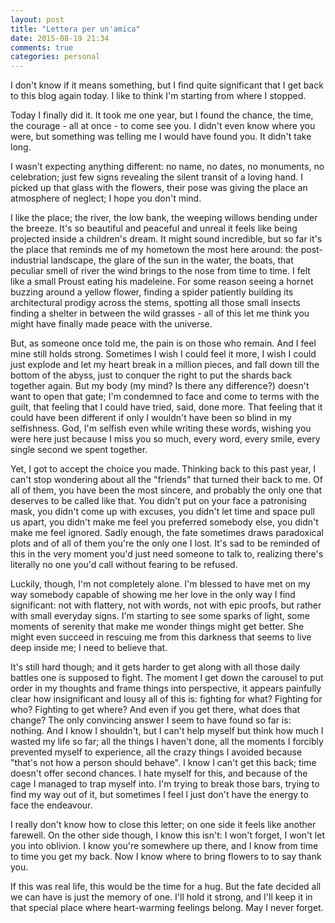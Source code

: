 ```yaml
---
layout: post
title: "Lettera per un'amica"
date: 2015-08-19 21:34
comments: true
categories: personal
---
```


I don't know if it means something, but I find quite significant that I get back
to this blog again today. I like to think I'm starting from where I stopped.

<!-- More -->
Today I finally did it. It took me one year, but I found the chance, the time, the
courage - all at once - to come see you. I didn't even know where you were, but
something was telling me I would have found you. It didn't take long.

I wasn't expecting anything different: no name, no dates, no monuments, no
celebration; just few signs revealing the silent transit of a loving hand. I
picked up that glass with the flowers, their pose was giving the place an atmosphere
of neglect; I hope you don't mind.

I like the place; the river, the low bank, the weeping willows bending under the
breeze. It's so beautiful and peaceful and unreal it feels like being projected
inside a children's dream.
It might sound incredible, but so far it's the place that reminds me of my
hometown the most here around: the post-industrial landscape, the glare of the sun in the water, 
the boats, that peculiar smell of river the wind brings to the nose from time 
to time. I felt like a small Proust eating his madeleine.
For some reason seeing a hornet buzzing around a yellow flower, finding a spider
patiently building its architectural prodigy across the stems, spotting
all those small insects finding a shelter in between the wild grasses - all of
this let me think you might have finally made peace with the universe. 

But, as someone once told me, the pain is on those who remain. And I feel mine
still holds strong. Sometimes I wish I could feel it more, I wish I could just
explode and let my heart break in a million pieces, and fall down till the
bottom of the abyss, just to conquer the right to put the shards back
together again. But my body (my mind? Is there any difference?) doesn't want to
open that gate; I'm condemned to face and come to terms with the guilt, that
feeling that I could have tried, said, done more. That feeling that it
could have been different if only I wouldn't have been so blind in my
selfishness. God, I'm selfish even while writing these words, wishing you were
here just because I miss you so much, every word, every smile, every single
second we spent together.

Yet, I got to accept the choice you made. Thinking back to this past year, I
can't stop wondering about all the "friends" that turned their back to me. 
Of all of them, you have
been the most sincere, and probably the only one that deserves to be called like
that. You didn't put on your face a patronising mask, you didn't come up with
excuses, you didn't let time and space pull us apart, you didn't make me feel
you preferred somebody else, you didn't make me feel ignored. Sadly enough, the fate
sometimes draws paradoxical plots and of all of them you're the only one I
lost. It's sad to be reminded of this in the very moment you'd just need someone to
talk to, realizing there's literally no one you'd call without fearing to be
refused.

Luckily, though, I'm not completely alone. I'm blessed to have met on my way
somebody capable of showing me her love in the only way I find significant: not
with flattery, not with words, not with epic proofs, but rather with small everyday
signs.
I'm starting to see some sparks of light, some moments of serenity that
make me wonder things might get better.
She might even succeed in rescuing me from this darkness that seems to live deep
inside me; I need to believe that.

It's still hard though; and it gets harder to get along with all those daily
battles one is supposed to fight. The moment I get down the carousel to put order 
in my thoughts and frame things into perspective, it appears painfully clear how
insignificant and lousy all of this is: fighting for what? Fighting for who?
Fighting to get where? And even if you get there, what does that change?
The only convincing answer I seem to have found so far is: nothing. 
And I know I shouldn't, but I can't help myself but think how much I wasted
my life so far; all the things I haven't done, all the moments I forcibly
prevented myself to experience, all the crazy things I avoided because "that's
not how a person should behave". I know I can't get this back; time doesn't
offer second chances. I hate myself for this, and because of the cage I managed
to trap myself into. I'm trying to break those bars, trying to find my way out
of it, but sometimes I feel I just don't have the energy to face the endeavour.

I really don't know how to close this letter; on one side it feels like another
farewell. On the other side though, I know this isn't: I won't forget, I won't
let you into oblivion. I know you're somewhere up there, and I know from time to
time you get my back. Now I know where to bring flowers to to say thank you.

If this was real life, this would be the time for a hug. But the fate decided
all we can have is just the memory of one. I'll hold it strong, and I'll keep it
in that special place where heart-warming feelings belong. May I never forget.
